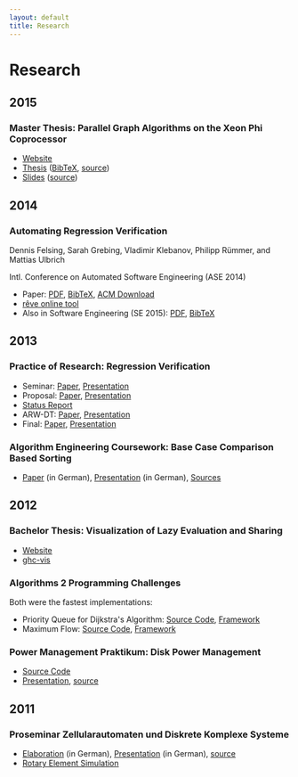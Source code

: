 ```yaml
---
layout: default
title: Research
---
```


# Research

## 2015

### Master Thesis: Parallel Graph Algorithms on the Xeon Phi Coprocessor

- [Website](../phi/thesis/)
- [Thesis](../phi/thesis/thesis.pdf) ([BibTeX](../phi/thesis/thesis.bib), [source](../phi/thesis/thesis.tar.xz))
- [Slides](../phi/thesis/beamer.pdf) ([source](../phi/thesis/beamer.tar.xz))

## 2014

### Automating Regression Verification

Dennis Felsing, Sarah Grebing, Vladimir Klebanov, Philipp Rümmer, and Mattias Ulbrich

Intl. Conference on Automated Software Engineering (ASE 2014)

- Paper: [PDF](../pubs/ase2014.pdf), [BibTeX](../pubs/ase2014.bib), [ACM Download](http://dx.doi.org/10.1145/2642937.2642987)
- [rêve online tool](http://formal.iti.kit.edu/improve/reve/)
- Also in Software Engineering (SE 2015): [PDF](../pubs/sem2015.pdf), [BibTeX](../pubs/sem2015.bib)

## 2013

### Practice of Research: Regression Verification

- Seminar: [Paper](../rv/seminar-paper.pdf), [Presentation](../rv/seminar-presentation.pdf)
- Proposal: [Paper](../rv/proposal-paper.pdf), [Presentation](../rv/proposal-presentation.pdf)
- [Status Report](../rv/status-report.pdf)
- ARW-DT: [Paper](../rv/arwdt-abstract.pdf), [Presentation](../rv/arwdt-presentation.pdf)
- Final: [Paper](../rv/final-paper.pdf), [Presentation](../rv/final-presentation.pdf)

### Algorithm Engineering Coursework: Base Case Comparison Based Sorting

- [Paper](../algeng/paper.pdf) (in German), [Presentation](../algeng/beamer.pdf) (in German), [Sources](../algeng/basesort.tar.bz2)

## 2012

### Bachelor Thesis: Visualization of Lazy Evaluation and Sharing

- [Website](../ghc-vis/thesis/)
- [ghc-vis](../software/#ghc-vis-2012)

### Algorithms 2 Programming Challenges

Both were the fastest implementations:

- Priority Queue for Dijkstra's Algorithm: [Source Code](../algo2/challenge1-source.hpp), [Framework](../algo2/challenge1-framework.tar.bz2)
- Maximum Flow: [Source Code](../algo2/challenge2-source.hpp), [Framework](../algo2/challenge2-framework.tar.bz2)

### Power Management Praktikum: Disk Power Management

- [Source Code](../pm/patch)
- [Presentation](../pm/beamer.pdf), [source](../pm/beamer.tar.bz2)

## 2011

### Proseminar Zellularautomaten und Diskrete Komplexe Systeme

- [Elaboration](../rotary-element/ausarbeitung.pdf) (in German), [Presentation](../rotary-element/beamer.pdf) (in German), [source](../rotary-element/ausarbeitung.tar.bz2)
- [Rotary Element Simulation](../software/#rotary-element-simulation-2012)
